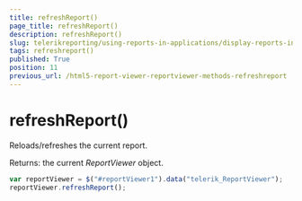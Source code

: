 ```yaml
---
title: refreshReport()
page_title: refreshReport() 
description: refreshReport()
slug: telerikreporting/using-reports-in-applications/display-reports-in-applications/web-application/html5-report-viewer/api-reference/reportviewer/methods/refreshreport()
tags: refreshreport()
published: True
position: 11
previous_url: /html5-report-viewer-reportviewer-methods-refreshreport
---
```


# refreshReport()

Reloads/refreshes the current report.

Returns: the current *ReportViewer* object.

    
````js
var reportViewer = $("#reportViewer1").data("telerik_ReportViewer");
reportViewer.refreshReport();
````

